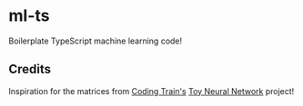 # ml-ts
Boilerplate TypeScript machine learning code!

## Credits
Inspiration for the matrices from [Coding Train's](https://github.com/CodingTrain/) [Toy Neural Network](https://github.com/CodingTrain/Toy-Neural-Network-JS) project!
